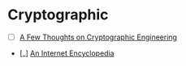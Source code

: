 # Cryptographic

- [ ] [A Few Thoughts on Cryptographic Engineering](http://blog.cryptographyengineering.com/2011/11/how-not-to-use-symmetric-encryption.html)
- [_] [An Internet Encyclopedia](http://www.freesoft.org/CIE/index.htm)


